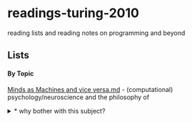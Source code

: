 # readings-turing-2010
reading lists and reading notes on programming and beyond

## Lists 

#### By Topic
[Minds as Machines and vice versa.md](https://github.com/kellydinneen/readings-turing-2010/blob/master/Minds%20as%20Machines%20and%20vice%20versa.md) - (computational) psychology/neuroscience and the philosophy of
<details>
<summary> * why bother with this subject? </summary>
<br>
	- how can learn from the human mind to build better software?
	
		* how can we (and should we) model computers on ourselves?
		
		* how can we avoid the pitfalls of human psychology when designing computer 'psychologies'
		
		* does framing software as psychology help us or hurt us as designers?	
		
	- how can we build software that is better for the human mind
	
		* how is the technology we use contributing to our wellbeing, planting new epistemic habits, changing the way we think
		
		* what can psychology + neuroscience tell us about how can we do better for users
		
		*how can we fill in the gaps + augment human capacities rather than merely replicating + replacing them
		
	- how can understanding of computers enhance our understanding of the mind
	
		* what can psychologists/neuroscientists learn from programmers and computer scientists about the nature of information and thought
		
	- how can software be used as a tool in behavioral science research
	
		* for modelling of neural function, decision making, social interaction
		
		* for data processing
		
		* for data collection (e.g. scaled, web hosted surveys and digital experiments)
		
		* for communication and education
		
	- what should we think about AI?
	
		* what is there to be afraid of?
		
		* what kind of control do we have over the future?
</details>

